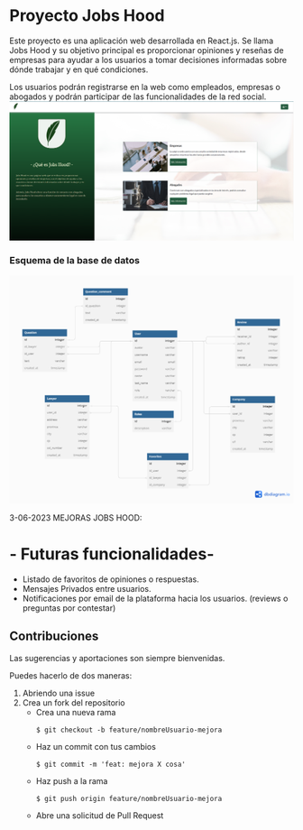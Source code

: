 # Proyecto Jobs Hood
Este proyecto es una aplicación web desarrollada en React.js. Se llama Jobs Hood y su objetivo principal es proporcionar opiniones y reseñas de empresas para ayudar a los usuarios a tomar decisiones informadas sobre dónde trabajar y en qué condiciones.

Los usuarios podrán registrarse en la web como empleados, empresas o abogados y podrán participar de las funcionalidades de la red social.
<img src="jobshood.png">

### Esquema de la base de datos

![api jobshood ](API_JOBS_HOOD.png) 

3-06-2023  MEJORAS JOBS HOOD:
# - Futuras funcionalidades-
- Listado de favoritos de opiniones o respuestas.
- Mensajes Privados entre usuarios.
- Notificaciones por email de la plataforma hacia los usuarios. (reviews o preguntas por contestar) 

## Contribuciones
Las sugerencias y aportaciones son siempre bienvenidas.  

Puedes hacerlo de dos maneras:

1. Abriendo una issue
2. Crea un fork del repositorio
    - Crea una nueva rama  
        ```
        $ git checkout -b feature/nombreUsuario-mejora
        ```
    - Haz un commit con tus cambios 
        ```
        $ git commit -m 'feat: mejora X cosa'
        ```
    - Haz push a la rama 
        ```
        $ git push origin feature/nombreUsuario-mejora
        ```
    - Abre una solicitud de Pull Request


